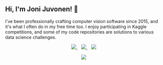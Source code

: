 ## Hi, I'm Joni Juvonen! :wave:

I've been professionally crafting computer vision software since 2015, and it's what I often do in my free time too. I enjoy participating in Kaggle competitions, and some of my code repositories are solutions to various data science challenges.

<p align='center'>
  <a href="https://www.linkedin.com/in/qitvision/">
    <img src="https://img.shields.io/badge/linkedin-%230077B5.svg?&style=for-the-badge&logo=linkedin&logoColor=white" />
  </a>&nbsp;&nbsp;
  <a href="https://www.kaggle.com/qitvision">
    <img src="https://img.shields.io/badge/Kaggle-20BEFF?style=for-the-badge&logo=Kaggle&logoColor=white" />
  </a>&nbsp;&nbsp;
  <a href="https://github.com/jpjuvo">
   <img src="https://img.shields.io/github/followers/jpjuvo?label=follow&style=for-the-badge" />
</p>
<p align='center'>
  <a href="https://www.kaggle.com/qitvision">
    <img src="https://road-to-kaggle-grandmaster.vercel.app/api/badges/qitvision/competition/light" />
</p>


